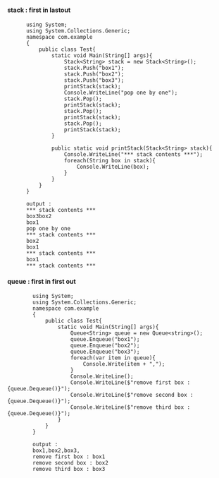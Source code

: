 #### stack : first in lastout 

          using System;  
          using System.Collections.Generic;
          namespace com.example  
          {                                    
              public class Test{
                  static void Main(String[] args){
                      Stack<String> stack = new Stack<String>();
                      stack.Push("box1");
                      stack.Push("box2");
                      stack.Push("box3");
                      printStack(stack);
                      Console.WriteLine("pop one by one");
                      stack.Pop();
                      printStack(stack); 
                      stack.Pop();
                      printStack(stack);
                      stack.Pop();
                      printStack(stack);
                  }

                  public static void printStack(Stack<String> stack){
                      Console.WriteLine("*** stack contents ***");
                      foreach(String box in stack){
                          Console.WriteLine(box);
                      }
                  }
              }     
          }         
          
          output : 
          *** stack contents ***
          box3box2
          box1
          pop one by one
          *** stack contents ***
          box2
          box1
          *** stack contents ***
          box1
          *** stack contents ***



#### queue : first in first out
            
            using System;  
            using System.Collections.Generic;
            namespace com.example  
            {                                    
                public class Test{
                    static void Main(String[] args){
                        Queue<String> queue = new Queue<string>();
                        queue.Enqueue("box1");
                        queue.Enqueue("box2");
                        queue.Enqueue("box3");
                        foreach(var item in queue){
                            Console.Write(item + ",");
                        }
                        Console.WriteLine();
                        Console.WriteLine($"remove first box : {queue.Dequeue()}");
                        Console.WriteLine($"remove second box : {queue.Dequeue()}");
                        Console.WriteLine($"remove third box : {queue.Dequeue()}");
                    }
                }     
            }        

            output : 
            box1,box2,box3,
            remove first box : box1
            remove second box : box2
            remove third box : box3
